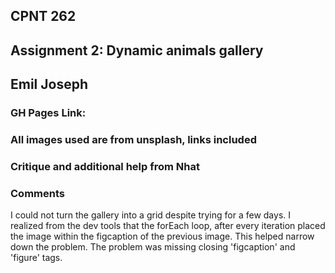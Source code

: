 ## CPNT 262
## Assignment 2: Dynamic animals gallery
## Emil Joseph


### GH Pages Link: 


### All images used are from unsplash, links included


### Critique and additional help from Nhat


### Comments
I could not turn the gallery into a grid despite trying for a few days. I realized from the dev tools that the forEach loop, after every iteration placed the image within the figcaption of the previous image. This helped narrow down the problem. The problem was missing closing 'figcaption' and 'figure' tags. 

